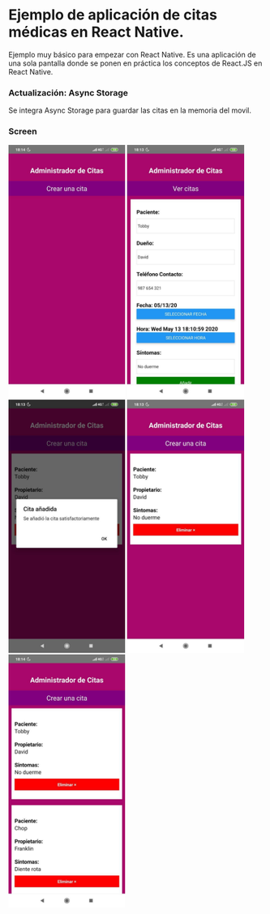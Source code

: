 # Ejemplo de aplicación de citas médicas en React Native.

Ejemplo muy básico para empezar con React Native. Es una aplicación de una sola pantalla donde se ponen en práctica los conceptos de React.JS en React Native.

### Actualización: Async Storage

Se integra Async Storage para guardar las citas en la memoria del movil.

### Screen


<img src="docs/screen1.jpg" height="500">
<img src="docs/screen2.jpg" height="500">
<img src="docs/screen3.jpg" height="500">
<img src="docs/screen4.jpg" height="500">
<img src="docs/screen5.jpg" height="500">